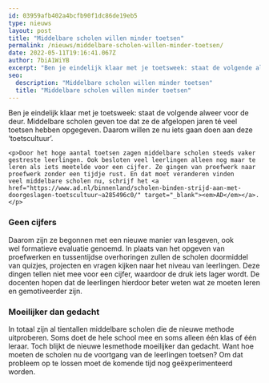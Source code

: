 ```yaml
---
id: 03959afb402a4bcfb90f1dc86de19eb5
type: nieuws
layout: post
title: "Middelbare scholen willen minder toetsen"
permalink: /nieuws/middelbare-scholen-willen-minder-toetsen/
date: 2022-05-11T19:16:41.067Z
author: 7biA1WiYB
excerpt: "Ben je eindelijk klaar met je toetsweek: staat de volgende alweer voor de deur. Middelbare scholen geven toe dat ze de afgelopen jaren té veel toetsen hebben opgegeven. Daarom willen ze nu iets gaan doen aan deze ‘toetscultuur’.  "
seo:
  description: "Middelbare scholen willen minder toetsen"
  title: "Middelbare scholen willen minder toetsen"
---
```

Ben je eindelijk klaar met je toetsweek: staat de volgende alweer voor de deur. Middelbare scholen geven toe dat ze de afgelopen jaren té veel toetsen hebben opgegeven. Daarom willen ze nu iets gaan doen aan deze ‘toetscultuur’.  

    <p>Door het hoge aantal toetsen zagen middelbare scholen steeds vaker gestreste leerlingen. Ook besloten veel leerlingen alleen nog maar te leren als iets meetelde voor een cijfer. Ze gingen van proefwerk naar proefwerk zonder een tijdje rust. En dat moet veranderen vinden veel middelbare scholen nu, schrijf het <a href="https://www.ad.nl/binnenland/scholen-binden-strijd-aan-met-doorgeslagen-toetscultuur~a285496c0/" target="_blank"><em>AD</em></a>.</p>
<h3>Geen cijfers</h3>
<p>Daarom zijn ze begonnen met een nieuwe manier van lesgeven, ook wel formatieve evaluatie genoemd. In plaats van het opgeven van proefwerken en tussentijdse overhoringen zullen de scholen doormiddel van quizjes, projecten en vragen kijken naar het niveau van leerlingen. Deze dingen tellen niet mee voor een cijfer, waardoor de druk iets lager wordt. De docenten hopen dat de leerlingen hierdoor beter weten wat ze moeten leren en gemotiveerder zijn.</p>
<h3>Moeilijker dan gedacht</h3>
<p>In totaal zijn al tientallen middelbare scholen die de nieuwe methode uitproberen. Soms doet de hele school mee en soms alleen één klas of één leraar. Toch blijkt de nieuwe lesmethode moeilijker dan gedacht. Want hoe moeten de scholen nu de voortgang van de leerlingen toetsen? Om dat probleem op te lossen moet de komende tijd nog geëxperimenteerd worden. </p>  
